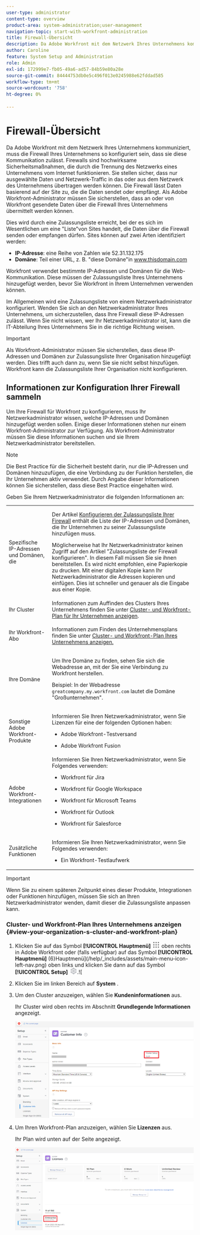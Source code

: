 ```yaml
---
user-type: administrator
content-type: overview
product-area: system-administration;user-management
navigation-topic: start-with-workfront-administration
title: Firewall-Übersicht
description: Da Adobe Workfront mit dem Netzwerk Ihres Unternehmens kommuniziert, muss die Firewall Ihres Unternehmens so konfiguriert sein, dass sie diese Kommunikation zulässt. Firewalls sind hochwirksame Sicherheitsmaßnahmen, die durch die Trennung des Netzwerks eines Unternehmens vom Internet funktionieren. Sie stellen sicher, dass nur ausgewählte Daten und Netzwerk-Traffic in das oder aus dem Netzwerk des Unternehmens übertragen werden können. Die Firewall lässt Daten basierend auf der Site zu, die die Daten sendet oder empfängt. Als Adobe Workfront-Administrator müssen Sie sicherstellen, dass an oder von Workfront gesendete Daten über die Firewall Ihres Unternehmens übermittelt werden können.
author: Caroline
feature: System Setup and Administration
role: Admin
exl-id: 172999e7-fb05-49a6-ad57-84b59e80a28e
source-git-commit: 84444753db0e5c496f013e0245988e62fddad585
workflow-type: tm+mt
source-wordcount: '758'
ht-degree: 0%

---
```


# Firewall-Übersicht

Da Adobe Workfront mit dem Netzwerk Ihres Unternehmens kommuniziert, muss die Firewall Ihres Unternehmens so konfiguriert sein, dass sie diese Kommunikation zulässt. Firewalls sind hochwirksame Sicherheitsmaßnahmen, die durch die Trennung des Netzwerks eines Unternehmens vom Internet funktionieren. Sie stellen sicher, dass nur ausgewählte Daten und Netzwerk-Traffic in das oder aus dem Netzwerk des Unternehmens übertragen werden können. Die Firewall lässt Daten basierend auf der Site zu, die die Daten sendet oder empfängt. Als Adobe Workfront-Administrator müssen Sie sicherstellen, dass an oder von Workfront gesendete Daten über die Firewall Ihres Unternehmens übermittelt werden können.

Dies wird durch eine Zulassungsliste erreicht, bei der es sich im Wesentlichen um eine &quot;Liste&quot;von Sites handelt, die Daten über die Firewall senden oder empfangen dürfen. Sites können auf zwei Arten identifiziert werden:

* **IP-Adresse**: eine Reihe von Zahlen wie 52.31.132.175
* **Domäne**: Teil einer URL, z. B. &quot;diese Domäne&quot;in www.thisdomain.com

Workfront verwendet bestimmte IP-Adressen und Domänen für die Web-Kommunikation. Diese müssen der Zulassungsliste Ihres Unternehmens hinzugefügt werden, bevor Sie Workfront in Ihrem Unternehmen verwenden können.

Im Allgemeinen wird eine Zulassungsliste von einem Netzwerkadministrator konfiguriert. Wenden Sie sich an den Netzwerkadministrator Ihres Unternehmens, um sicherzustellen, dass Ihre Firewall diese IP-Adressen zulässt. Wenn Sie nicht wissen, wer Ihr Netzwerkadministrator ist, kann die IT-Abteilung Ihres Unternehmens Sie in die richtige Richtung weisen.

>[!IMPORTANT]
>
>Als Workfront-Administrator müssen Sie sicherstellen, dass diese IP-Adressen und Domänen zur Zulassungsliste Ihrer Organisation hinzugefügt werden. Dies trifft auch dann zu, wenn Sie sie nicht selbst hinzufügen. Workfront kann die Zulassungsliste Ihrer Organisation nicht konfigurieren.

## Informationen zur Konfiguration Ihrer Firewall sammeln

Um Ihre Firewall für Workfront zu konfigurieren, muss Ihr Netzwerkadministrator wissen, welche IP-Adressen und Domänen hinzugefügt werden sollen. Einige dieser Informationen stehen nur einem Workfront-Administrator zur Verfügung. Als Workfront-Administrator müssen Sie diese Informationen suchen und sie Ihrem Netzwerkadministrator bereitstellen.

>[!NOTE]
>
>Die Best Practice für die Sicherheit besteht darin, nur die IP-Adressen und Domänen hinzuzufügen, die eine Verbindung zu der Funktion herstellen, die Ihr Unternehmen aktiv verwendet. Durch Angabe dieser Informationen können Sie sicherstellen, dass diese Best Practice eingehalten wird.

Geben Sie Ihrem Netzwerkadministrator die folgenden Informationen an:

<table style="table-layout:auto"> 
 <col> 
 <col> 
 <tbody> 
  <tr> 
   <td role="rowheader">Spezifische IP-Adressen und Domänen, die</td> 
   <td> <p>Der Artikel <a href="../../administration-and-setup/get-started-wf-administration/configure-your-firewall.md" class="MCXref xref">Konfigurieren der Zulassungsliste Ihrer Firewall</a> enthält die Liste der IP-Adressen und Domänen, die Ihr Unternehmen zu seiner Zulassungsliste hinzufügen muss. </p> <p>Möglicherweise hat Ihr Netzwerkadministrator keinen Zugriff auf den Artikel "Zulassungsliste der Firewall konfigurieren". In diesem Fall müssen Sie sie ihnen bereitstellen. Es wird nicht empfohlen, eine Papierkopie zu drucken. Mit einer digitalen Kopie kann Ihr Netzwerkadministrator die Adressen kopieren und einfügen. Dies ist schneller und genauer als die Eingabe aus einer Kopie.</p> </td> 
  </tr> 
  <tr> 
   <td role="rowheader">Ihr Cluster</td> 
   <td>Informationen zum Auffinden des Clusters Ihres Unternehmens finden Sie unter <a href="#view-your-organization-s-cluster-and-workfront-plan" class="MCXref xref">Cluster- und Workfront-Plan für Ihr Unternehmen anzeigen</a>.</td> 
  </tr> 
  <tr> 
   <td role="rowheader">Ihr Workfront-Abo</td> 
   <td> <p>Informationen zum Finden des Unternehmensplans finden Sie unter <a href="#view-your-organization-s-cluster-and-workfront-plan" class="MCXref xref">Cluster- und Workfront-Plan Ihres Unternehmens anzeigen.</a></p> </td> 
  </tr> 
  <tr> 
   <td role="rowheader">Ihre Domäne</td> 
   <td> <p>Um Ihre Domäne zu finden, sehen Sie sich die Webadresse an, mit der Sie eine Verbindung zu Workfront herstellen.</p> <p>Beispiel: In der Webadresse <code>greatcompany.my.workfront.com</code> lautet die Domäne "Großunternehmen".</p> </td> 
  </tr> 
  <tr> 
   <td role="rowheader">Sonstige Adobe Workfront-Produkte</td> 
   <td> <p>Informieren Sie Ihren Netzwerkadministrator, wenn Sie Lizenzen für eine der folgenden Optionen haben:</p> 
    <ul> 
     <li> <p>Adobe Workfront-Testversand</p> </li> 
     <li> <p>Adobe Workfront Fusion </p> </li> 
    </ul> </td> 
  </tr> 
  <tr> 
   <td role="rowheader">Adobe Workfront-Integrationen</td> 
   <td>Informieren Sie Ihren Netzwerkadministrator, wenn Sie Folgendes verwenden:
    <ul>
     <li><p>Workfront für Jira</p></li>
     <li><p>Workfront für Google Workspace</p></li>
     <li><p>Workfront für Microsoft Teams</p></li>
     <li><p>Workfront für Outlook</p></li>
     <li><p>Workfront für Salesforce</p></li>
    </ul></td> 
  </tr> 
  <tr> 
   <td role="rowheader">Zusätzliche Funktionen</td> 
   <td> <p>Informieren Sie Ihren Netzwerkadministrator, wenn Sie Folgendes verwenden:</p> 
    <ul> 
     <li> <p>Ein Workfront-Testlaufwerk</p> </li> 
    </ul> </td>
  </tr> 
 </tbody> 
</table>

>[!IMPORTANT]
>
>Wenn Sie zu einem späteren Zeitpunkt eines dieser Produkte, Integrationen oder Funktionen hinzufügen, müssen Sie sich an Ihren Netzwerkadministrator wenden, damit dieser die Zulassungsliste anpassen kann.

### Cluster- und Workfront-Plan Ihres Unternehmens anzeigen {#view-your-organization-s-cluster-and-workfront-plan}

1. Klicken Sie auf das Symbol **[!UICONTROL Hauptmenü]** ![Hauptmenü](/help/_includes/assets/main-menu-icon.png) oben rechts in Adobe Workfront oder (falls verfügbar) auf das Symbol **[!UICONTROL Hauptmenü]** (6}Hauptmenü](/help/_includes/assets/main-menu-icon-left-nav.png) oben links und klicken Sie dann auf das Symbol **[!UICONTROL Setup]** ![Setup](/help/_includes/assets/gear-icon-setup.png).![

1. Klicken Sie im linken Bereich auf **System** .
1. Um den Cluster anzuzeigen, wählen Sie **Kundeninformationen** aus.

   Ihr Cluster wird oben rechts im Abschnitt **Grundlegende Informationen** angezeigt.

   ![](assets/locate-cluster.png)

1. Um Ihren Workfront-Plan anzuzeigen, wählen Sie **Lizenzen** aus.

   Ihr Plan wird unten auf der Seite angezeigt.

   ![](assets/locate-plan.png)
